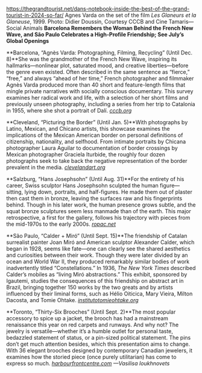 https://thegrandtourist.net/dans-notebook-inside-the-best-of-the-grand-tourist-in-2024-so-far/
Agnes Varda on the set of the film _Les Glaneurs et la Glaneuse_, 1999. Photo: Didier Doussin, Courtesy CCCB and Cine Tamaris—Social Animals
**Barcelona Remembers the Woman Behind the French New Wave, and São Paulo Celebrates a High-Profile Friendship; See July’s Global Openings**

**Barcelona, “Agnès Varda: Photographing, Filming, Recycling” (Until Dec. 8)**She was the grandmother of the French New Wave, inspiring its hallmarks—nonlinear plot, saturated mood, and creative liberties—before the genre even existed. Often described in the same sentence as “fierce,” “free,” and always “ahead of her time,” French photographer and filmmaker Agnès Varda produced more than 40 short and feature-length films that mingle private narratives with socially conscious documentary. This survey examines her radical work and life, with a selection of her short films and previously unseen photography, including a series from her trip to Catalonia in 1955, where she shot a portrait of Dalí. [_cccb.org_](https://www.cccb.org/en/exhibitions/file/agnes-varda/243778)

**Cleveland, “Picturing the Border” (Until Jan. 5)**With photographs by Latino, Mexican, and Chicano artists, this showcase examines the implications of the Mexican American border on personal definitions of citizenship, nationality, and selfhood. From intimate portraits by Chicana photographer Laura Aguilar to documentation of border crossings by Mexican photographer Graciela Iturbide, the roughly four dozen photographs seek to take back the negative representation of the border prevalent in the media. [_clevelandart.org_](https://www.clevelandart.org/about/press/picturing-border-exhibition-opens-cleveland-museum-art)

**Salzburg, “Hans Josephsohn” (Until Aug. 31)**For the entirety of his career, Swiss sculptor Hans Josephsohn sculpted the human figure—sitting, lying down, portraits, and half-figures. He made them out of plaster then cast them in bronze, leaving the surfaces raw and his fingerprints behind. Though in his later work, the human presence grows subtle, and the squat bronze sculptures seem less manmade than of the earth. This major retrospective, a first for the gallery, follows his trajectory with pieces from the mid-1970s to the early 2000s. [_ropac.net_](https://ropac.net/exhibitions/712-hans-josephsohn/)

**São Paulo, “Calder + Miró” (Until Sept. 15)**The friendship of Catalan surrealist painter Joan Miró and American sculptor Alexander Calder, which began in 1928, seems like fate—one can clearly see the shared aesthetics and curiosities between their work. Though they were later divided by an ocean and World War II, they produced remarkably similar bodies of work inadvertently titled “Constellations.” In 1936, _The New York Times_ described Calder’s mobiles as “living Miró abstractions.” This exhibit, sponsored by Igautemi, studies the consequences of this friendship on abstract art in Brazil, bringing together 150 works by the two greats and by artists influenced by their liminal forms, such as Hélio Oiticica, Mary Vieira, Milton Dacosta, and Tomie Ohtake. [_institutotomieohtake.org_](https://www.institutotomieohtake.org.br/exposicoes/calder-miro/)

**Toronto, “Thirty-Six Brooches” (Until Sept. 2)**The most popular accessory to spice up a jacket, the brooch has had a mainstream renaissance this year on red carpets and runways. And why not? The jewelry is versatile—whether it’s a humble outlet for personal taste, bedazzled statement of status, or a pin-sized political statement. The pins don’t get much attention besides, which this presentation aims to change. With 36 elegant brooches designed by contemporary Canadian jewelers, it examines how the storied piece (once purely utilitarian) has come to express so much. [_harbourfrontcentre.com_](https://harbourfrontcentre.com/event/thirty-six-brooches/) _—Vasilisa Ioukhnovets_